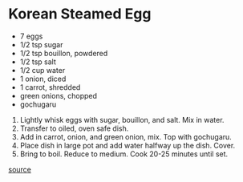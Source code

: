 # Korean Steamed Egg

* 7 eggs
* 1/2 tsp sugar
* 1/2 tsp bouillon, powdered
* 1/2 tsp salt
* 1/2 cup water
* 1 onion, diced
* 1 carrot, shredded
* green onions, chopped
* gochugaru

1. Lightly whisk eggs with sugar, bouillon, and salt. Mix in water.
1. Transfer to oiled, oven safe dish.
1. Add in carrot, onion, and green onion, mix. Top with gochugaru.
1. Place dish in large pot and add water halfway up the dish. Cover.
1. Bring to boil. Reduce to medium. Cook 20-25 minutes until set.

[source](https://ahnestkitchen.com/food/korean-steamed-egg)
